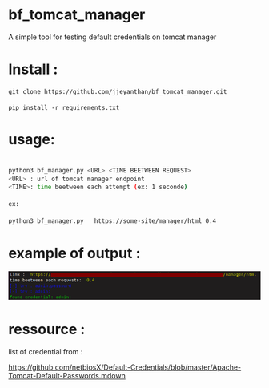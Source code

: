 
# bf_tomcat_manager

A simple tool for testing  default credentials on tomcat manager

# Install : 

```
git clone https://github.com/jjeyanthan/bf_tomcat_manager.git

pip install -r requirements.txt
```

# usage: 

```bash

python3 bf_manager.py <URL> <TIME BEETWEEN REQUEST>
<URL> : url of tomcat manager endpoint
<TIME>: time beetween each attempt (ex: 1 seconde)

ex: 

python3 bf_manager.py   https://some-site/manager/html 0.4

```

# example of output :

![](bf_tomcat_manager_response.png)



# ressource : 

list of credential from : 

https://github.com/netbiosX/Default-Credentials/blob/master/Apache-Tomcat-Default-Passwords.mdown
